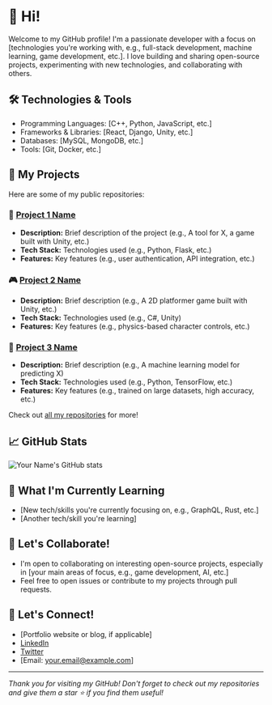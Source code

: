 # 👋 Hi!

Welcome to my GitHub profile! I'm a passionate developer with a focus on [technologies you're working with, e.g., full-stack development, machine learning, game development, etc.]. I love building and sharing open-source projects, experimenting with new technologies, and collaborating with others.

## 🛠️ Technologies & Tools
- Programming Languages: [C++, Python, JavaScript, etc.]
- Frameworks & Libraries: [React, Django, Unity, etc.]
- Databases: [MySQL, MongoDB, etc.]
- Tools: [Git, Docker, etc.]
  
## 🚀 My Projects

Here are some of my public repositories:

### 🔧 [Project 1 Name](https://github.com/yourusername/project1)
- **Description:** Brief description of the project (e.g., A tool for X, a game built with Unity, etc.)
- **Tech Stack:** Technologies used (e.g., Python, Flask, etc.)
- **Features:** Key features (e.g., user authentication, API integration, etc.)

### 🎮 [Project 2 Name](https://github.com/yourusername/project2)
- **Description:** Brief description (e.g., A 2D platformer game built with Unity, etc.)
- **Tech Stack:** Technologies used (e.g., C#, Unity)
- **Features:** Key features (e.g., physics-based character controls, etc.)

### 🔬 [Project 3 Name](https://github.com/yourusername/project3)
- **Description:** Brief description (e.g., A machine learning model for predicting X)
- **Tech Stack:** Technologies used (e.g., Python, TensorFlow, etc.)
- **Features:** Key features (e.g., trained on large datasets, high accuracy, etc.)

Check out [all my repositories](https://github.com/yourusername?tab=repositories) for more!

## 📈 GitHub Stats

![Your Name's GitHub stats](https://github-readme-stats.vercel.app/api?username=yourusername&show_icons=true&theme=radical)

## 🌱 What I'm Currently Learning

- [New tech/skills you're currently focusing on, e.g., GraphQL, Rust, etc.]
- [Another tech/skill you're learning]

## 👯 Let's Collaborate!

- I'm open to collaborating on interesting open-source projects, especially in [your main areas of focus, e.g., game development, AI, etc.]
- Feel free to open issues or contribute to my projects through pull requests.

## 💬 Let's Connect!

- [Portfolio website or blog, if applicable]
- [LinkedIn](https://www.linkedin.com/in/yourusername)
- [Twitter](https://twitter.com/yourusername)
- [Email: your.email@example.com]

---

*Thank you for visiting my GitHub! Don't forget to check out my repositories and give them a star ⭐ if you find them useful!*
